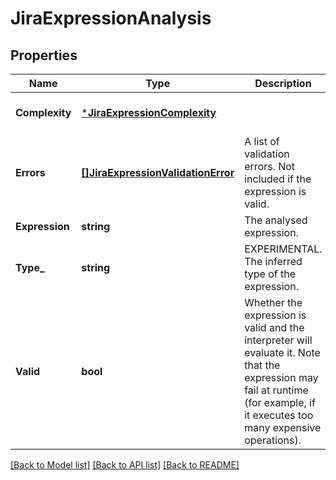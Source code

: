 # JiraExpressionAnalysis

## Properties
Name | Type | Description | Notes
------------ | ------------- | ------------- | -------------
**Complexity** | [***JiraExpressionComplexity**](JiraExpressionComplexity.md) |  | [optional] [default to null]
**Errors** | [**[]JiraExpressionValidationError**](JiraExpressionValidationError.md) | A list of validation errors. Not included if the expression is valid. | [optional] [default to null]
**Expression** | **string** | The analysed expression. | [default to null]
**Type_** | **string** | EXPERIMENTAL. The inferred type of the expression. | [optional] [default to null]
**Valid** | **bool** | Whether the expression is valid and the interpreter will evaluate it. Note that the expression may fail at runtime (for example, if it executes too many expensive operations). | [default to null]

[[Back to Model list]](../README.md#documentation-for-models) [[Back to API list]](../README.md#documentation-for-api-endpoints) [[Back to README]](../README.md)


